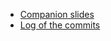 * [Companion slides](https://docs.google.com/presentation/d/1Ax_x8NJCWZsWRQv39YOOHmSXvvI2C3qxrClL5Q5HJ3g/edit?usp=sharing)
* [Log of the commits](https://github.com/andreavitaletti/solidity/commits)
